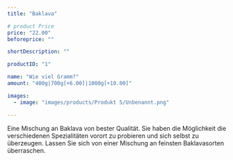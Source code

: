 ```yaml
---
title: "Baklava"

# product Price
price: "22.00"
beforeprice: ""

shortDescription: ""

productID: "1"

name: "Wie viel Gramm?"
amount: "400g|700g[+6.00]|1000g[+10.00]"

images:
  - image: "images/products/Produkt 5/Unbenannt.png"

---
```


Eine Mischung an Baklava von bester Qualität. Sie haben die Möglichkeit die verschiedenen Spezialitäten vorort zu probieren und sich selbst zu überzeugen. Lassen Sie sich von einer Mischung an feinsten Baklavasorten überraschen.